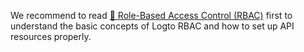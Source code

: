 We recommend to read [🔐 Role-Based Access Control (RBAC)](/authorization/role-based-access-control) first to understand the basic concepts of Logto RBAC and how to set up API resources properly.
